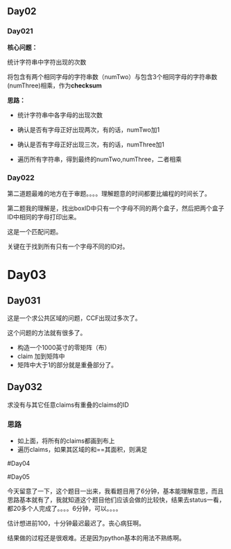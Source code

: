 
## Day02

### Day021

**核心问题：** 

统计字符串中字符出现的次数

将包含有两个相同字母的字符串数（numTwo）与包含3个相同字母的字符串数(numThree)相乘，作为**checksum**

**思路：**

- 统计字符串中各字母的出现次数

- 确认是否有字母正好出现两次，有的话，numTwo加1
- 确认是否有字母正好出现三次，有的话，numThree加1

- 遍历所有字符串，得到最终的numTwo,numThree，二者相乘


### Day022

第二道题最难的地方在于审题。。。。理解题意的时间都要比编程的时间长了。

第二题我的理解是，找出boxID中只有一个字母不同的两个盒子，然后把两个盒子ID中相同的字母打印出来。

这是一个匹配问题。

关键在于找到所有只有一个字母不同的ID对。


# Day03

## Day031

这是一个求公共区域的问题，CCF出现过多次了。

这个问题的方法就有很多了。

- 构造一个1000英寸的零矩阵（布）
- claim 加到矩阵中
- 矩阵中大于1的部分就是重叠部分了。

## Day032

求没有与其它任意claims有重叠的claims的ID

### 思路

- 如上面，将所有的claims都画到布上
- 遍历claims，如果其区域的和==其面积，则满足

#Day04

#Day05

今天留意了一下，这个题目一出来，我看题目用了6分钟，基本能理解意思，而且思路基本就有了，我就知道这个题目他们应该会做的比较快，结果去status一看，都20多个人完成了。。。。6分钟，可以。。。。

估计想进前100，十分钟最迟最迟了。丧心病狂啊。

结果做的过程还是很艰难。还是因为python基本的用法不熟练啊。


